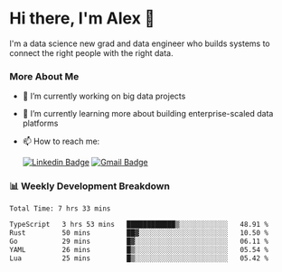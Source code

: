 # Hi there, I'm Alex  👋

I'm a data science new grad and data engineer who builds systems to connect the right people with the right data. 

### More About Me

- 🔭 I’m currently working on big data projects
- 🌱 I’m currently learning more about building enterprise-scaled data platforms
- 📫 How to reach me:

  [![Linkedin Badge](https://img.shields.io/badge/LinkedIn-0077B5?style=for-the-badge&logo=linkedin&logoColor=white)](https://www.linkedin.com/in/itsalexchen) [![Gmail Badge](https://img.shields.io/badge/Gmail-D14836?style=for-the-badge&logo=gmail&logoColor=white)](mailto:itsalexchen@gmail.com)




### 📊 Weekly Development Breakdown
<!--START_SECTION:waka-->

```txt
Total Time: 7 hrs 33 mins

TypeScript   3 hrs 53 mins   ████████████▒░░░░░░░░░░░░   48.91 %
Rust         50 mins         ██▓░░░░░░░░░░░░░░░░░░░░░░   10.50 %
Go           29 mins         █▓░░░░░░░░░░░░░░░░░░░░░░░   06.11 %
YAML         26 mins         █▒░░░░░░░░░░░░░░░░░░░░░░░   05.54 %
Lua          25 mins         █▒░░░░░░░░░░░░░░░░░░░░░░░   05.42 %
```

<!--END_SECTION:waka-->
